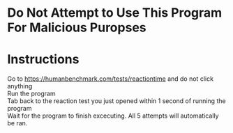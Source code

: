 # Do Not Attempt to Use This Program For Malicious Puropses

# Instructions
Go to https://humanbenchmark.com/tests/reactiontime and do not click anything<br/>
Run the program<br/>
Tab back to the reaction test you just opened within 1 second of running the program<br/>
Wait for the program to finish excecuting. All 5 attempts will automatically be ran.<br/>
